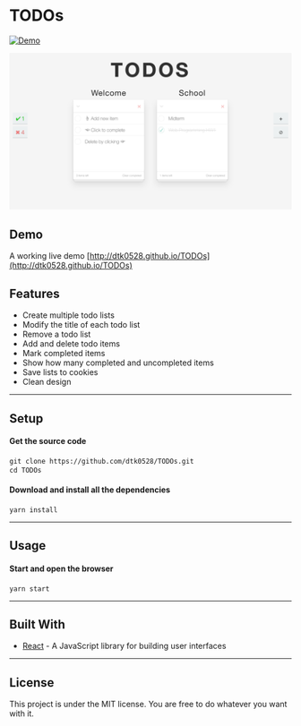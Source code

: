 TODOs
=========
[![Demo](https://camo.githubusercontent.com/d57a88a378dd7ed232931397d903da874daa7809/68747470733a2f2f696d672e736869656c64732e696f2f62616467652f64656d6f2d6f6e6c696e652d677265656e2e737667)](http://dtk0528.github.io/TODOs)  
  
![UI](public/img/ui.png)

## Demo

A working live demo [http://dtk0528.github.io/TODOs](http://dtk0528.github.io/TODOs)

## Features

* Create multiple todo lists
* Modify the title of each todo list
* Remove a todo list
* Add and delete todo items
* Mark completed items
* Show how many completed and uncompleted items
* Save lists to cookies
* Clean design

---

## Setup

#### Get the source code  

	git clone https://github.com/dtk0528/TODOs.git
	cd TODOs
	
#### Download and install all the dependencies

	yarn install

  
---
	
## Usage

#### Start and open the browser

	yarn start

---

## Built With

* [React](https://facebook.github.io/react/) - A JavaScript library for building user interfaces

---

## License

This project is under the MIT license. You are free to do whatever you want with it.
